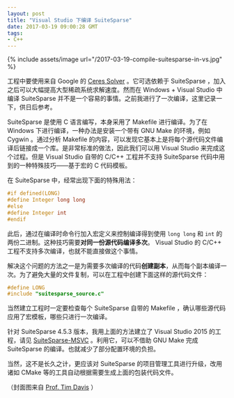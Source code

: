 ```yaml
---
layout: post
title: "Visual Studio 下编译 SuiteSparse"
date: 2017-03-19 09:00:28 GMT
tags:
- C++
---
```

{% include assets/image url="/2017-03-19-compile-suitesparse-in-vs.jpg" %}

工程中要使用来自 Google 的 [Ceres Solver](http://ceres-solver.org/) 。它可选依赖于 SuiteSparse ，加入之后可以大幅提高大型稀疏系统求解速度。然而在 Windows + Visual Studio 中编译 SuiteSparse 并不是一个容易的事情。之前我进行了一次编译，这里记录一下，供日后参考。

SuiteSparse 是使用 C 语言编写，本身采用了 Makefile 进行编译。为了在 Windows 下进行编译，一种办法是安装一个带有 GNU Make 的环境，例如 Cygwin 。通过分析 Makefile 的内容，可以发现它基本上是将每个源代码文件编译后链接成一个库。是非常标准的做法，因此我们可以用 Visual Studio 来完成这个过程。但是 Visual Studio 自带的 C/C++ 工程并不支持 SuiteSparse 代码中用到的一种特殊技巧——基于宏的 C 代码模板。

在 SuiteSparse 中，经常出现下面的特殊用法：

``` cpp
#if defined(LONG)
#define Integer long long
#else
#define Integer int
#endif
```

此后，通过在编译时命令行加入宏定义来控制编译得到使用 `long long` 和 `int` 的两份二进制。这种技巧需要**对同一份源代码编译多次**。 Visual Studio 的 C/C++ 工程不支持多次编译，也就不能直接做这个事情。

解决这个问题的方法之一是为需要多次编译的代码**创建副本**，从而每个副本编译一次。为了避免大量的文件复制，可以在工程中创建下面这样的源代码文件：

``` cpp
#define LONG
#include "suitesparse_source.c"
```

当然建立工程时一定要检查每个 SuiteSparse 自带的 Makefile ，确认哪些源代码应用了宏模板，哪些只进行一次编译。

针对 SuiteSparse 4.5.3 版本，我用上面的方法建立了 Visual Studio 2015 的工程，请见 [SuiteSparse-MSVC](https://github.com/itsuhane/SuiteSparse-MSVC) 。利用它，可以不借助 GNU Make 完成 SuiteSparse 的编译。也就减少了部分配置环境的负担。

当然，这不是长久之计，更应该对 SuiteSparse 的项目管理工具进行升级，改用诸如 CMake 等的工具自动根据需要生成上面的包装代码文件。

（封面图来自 [Prof. Tim Davis](http://faculty.cse.tamu.edu/davis/) ）
